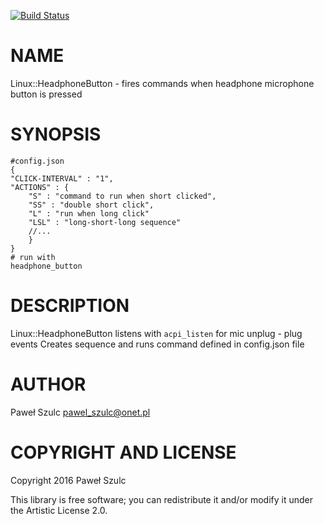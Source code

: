 [![Build Status](https://travis-ci.org/Andrzej111/Linux-HeadphoneButton.svg?branch=master)](https://travis-ci.org/Andrzej111/Linux-HeadphoneButton)

NAME
====

Linux::HeadphoneButton - fires commands when headphone microphone button is pressed

SYNOPSIS
========

    #config.json
    { 
    "CLICK-INTERVAL" : "1",
    "ACTIONS" : {
        "S" : "command to run when short clicked", 
        "SS" : "double short click",
        "L" : "run when long click"
        "LSL" : "long-short-long sequence"
        //...
        }
    }
    # run with
    headphone_button

DESCRIPTION
===========

Linux::HeadphoneButton listens with `acpi_listen` for mic unplug - plug events Creates sequence and runs command defined in config.json file

AUTHOR
======

Paweł Szulc <pawel_szulc@onet.pl>

COPYRIGHT AND LICENSE
=====================

Copyright 2016 Paweł Szulc

This library is free software; you can redistribute it and/or modify it under the Artistic License 2.0.
